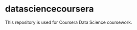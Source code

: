datasciencecoursera
===================

This repository is used for Coursera Data Science coursework.
